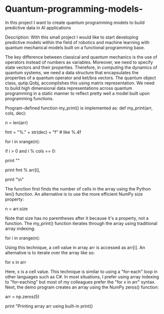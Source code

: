 # Quantum-programming-models-
In this project I want to create quantum programming models to build predictive data in  AI applications

Description:
With this small project I would like to start developing predictive models within the field of robotics and machine learning with quantum mechanical models built on a functional programming base.

The key difference between classical and quantum mechanics is the use of operators instead of numbers as variables. Moreover, we need to specify state vectors and their properties. Therefore, in computing the dynamics of quantum systems, we need a data structure that encapsulates the properties of a quantum operator and ket/bra vectors. The quantum object class, qutip.Qobj, accomplishes this using matrix representation. We need to build high dimensional data representations across quantum programming
in a static manner to reflect pretty well a model built upon programming functions.

Program-defined function my_print() is implemented as:
def my_print(arr, cols, dec):
 
 n = len(arr)
 
 fmt = "%." + str(dec) + "f" # like %.4f
 
 for i in xrange(n):
 
 if i > 0 and i % cols == 0:
 
 print ""
 
 print fmt % arr[i],
 
 print "\n"

The function first finds the number of cells in the array using the Python len() function. An 
alternative is to use the more efficient NumPy size property:


n = arr.size

Note that size has no parentheses after it because it's a property, not a function. The 
my_print() function iterates through the array using traditional array indexing:

for i in xrange(n):

Using this technique, a cell value in array arr is accessed as arr[i]. An alternative is to iterate 
over the array like so:

for x in arr

Here, x is a cell value. This technique is similar to using a "for-each" loop in other languages 
such as C#. In most situations, I prefer using array indexing to "for-eaching" but most of my 
colleagues prefer the "for x in arr" syntax. Next, the demo program creates an array using the NumPy zeros() function:

arr = np.zeros(5)

print "Printing array arr using built-in print() 
